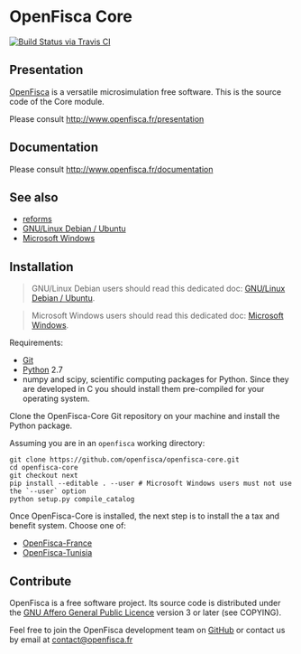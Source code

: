 # OpenFisca Core

[![Build Status via Travis CI](https://travis-ci.org/openfisca/openfisca-core.svg?branch=master)](https://travis-ci.org/openfisca/openfisca-core)

## Presentation

[OpenFisca](http://www.openfisca.fr/) is a versatile microsimulation free software.
This is the source code of the Core module.

Please consult http://www.openfisca.fr/presentation

## Documentation

Please consult http://www.openfisca.fr/documentation

## See also

* [reforms](docs/reforms.md)
* [GNU/Linux Debian / Ubuntu](docs/gnu-linux-debian.md)
* [Microsoft Windows](docs/microsoft-windows.md)

## Installation

> GNU/Linux Debian users should read this dedicated doc: [GNU/Linux Debian / Ubuntu](docs/gnu-linux-debian.md).

> Microsoft Windows users should read this dedicated doc: [Microsoft Windows](docs/microsoft-windows.md).

Requirements:

* [Git](http://www.git-scm.com/)
* [Python](http://www.python.org/) 2.7
* numpy and scipy, scientific computing packages for Python.
Since they are developed in C you should install them pre-compiled for your operating system.

Clone the OpenFisca-Core Git repository on your machine and install the Python package.

Assuming you are in an `openfisca` working directory:


```
git clone https://github.com/openfisca/openfisca-core.git
cd openfisca-core
git checkout next
pip install --editable . --user # Microsoft Windows users must not use the `--user` option
python setup.py compile_catalog
```

Once OpenFisca-Core is installed, the next step is to install the a tax and benefit system.
Choose one of:

- [OpenFisca-France](https://github.com/openfisca/openfisca-france)
- [OpenFisca-Tunisia](https://github.com/openfisca/openfisca-tunisia)

## Contribute

OpenFisca is a free software project.
Its source code is distributed under the [GNU Affero General Public Licence](http://www.gnu.org/licenses/agpl.html)
version 3 or later (see COPYING).

Feel free to join the OpenFisca development team on [GitHub](https://github.com/openfisca) or contact us by email at
contact@openfisca.fr
